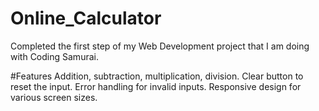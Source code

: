 # Online_Calculator
Completed the first step of my Web Development project that I am doing with Coding Samurai. 

#Features
Addition, subtraction, multiplication, division.
Clear button to reset the input.
Error handling for invalid inputs.
Responsive design for various screen sizes.

